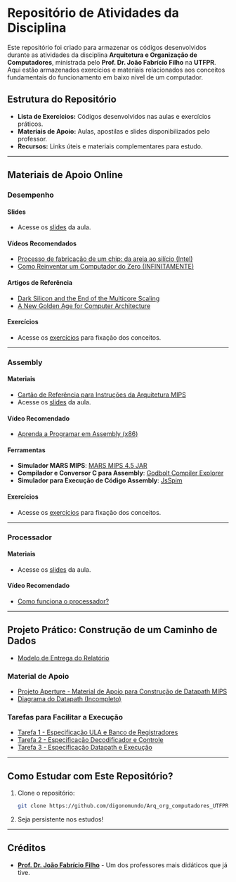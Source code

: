 # Repositório de Atividades da Disciplina

Este repositório foi criado para armazenar os códigos desenvolvidos durante as atividades da disciplina **Arquitetura e Organização de Computadores**, ministrada pelo **Prof. Dr. João Fabrício Filho** na **UTFPR**. Aqui estão armazenados exercícios e materiais relacionados aos conceitos fundamentais do funcionamento em baixo nível de um computador.

## Estrutura do Repositório

- **Lista de Exercícios:** Códigos desenvolvidos nas aulas e exercícios práticos.
- **Materiais de Apoio:** Aulas, apostilas e slides disponibilizados pelo professor.
- **Recursos:** Links úteis e materiais complementares para estudo.

---

## Materiais de Apoio Online

### Desempenho

#### Slides
- Acesse os [slides](/Desempenho/slides/) da aula.

#### Vídeos Recomendados
- [Processo de fabricação de um chip: da areia ao silício (Intel)](https://www.youtube.com/watch?v=Q5paWn7bFg4)
- [Como Reinventar um Computador do Zero (INFINITAMENTE)](https://www.youtube.com/watch?v=BbnDmeNojFA)

#### Artigos de Referência
- [Dark Silicon and the End of the Multicore Scaling](https://research.cs.wisc.edu/vertical/papers/2011/isca11-darksilicon.pdf)
- [A New Golden Age for Computer Architecture](https://www.doc.ic.ac.uk/~wl/teachlocal/arch/papers/cacm19golden-age.pdf)

#### Exercícios
- Acesse os [exercícios](/desempenho/exercícios/) para fixação dos conceitos.

---

### Assembly

#### Materiais
- [Cartão de Referência para Instruções da Arquitetura MIPS](/Assembly/arquivos/MIPS-reference-card.pdf)
- Acesse os [slides](/Assembly/slides/) da aula.

#### Vídeo Recomendado
- [Aprenda a Programar em Assembly (x86)](https://youtu.be/Rpq5PDDgwxU)

#### Ferramentas
- **Simulador MARS MIPS**: [MARS MIPS 4.5 JAR](https://computerscience.missouristate.edu/mars-mips-simulator.htm)
- **Compilador e Conversor C para Assembly**: [Godbolt Compiler Explorer](https://godbolt.org/)
- **Simulador para Execução de Código Assembly**: [JsSpim](https://shawnzhong.github.io/JsSpim/)

#### Exercícios
- Acesse os [exercícios](/assembly/exercícios/) para fixação dos conceitos.

---

### Processador

#### Materiais
- Acesse os [slides](/Processador/slides/) da aula.

#### Vídeo Recomendado
- [Como funciona o processador?](https://youtu.be/0TV0uB0gQwQ)

---

## Projeto Prático: Construção de um Caminho de Dados

- [Modelo de Entrega do Relatório](https://christoferlv.github.io/ProjetoAperture/)

### Material de Apoio
- [Projeto Aperture - Material de Apoio para Construção de Datapath MIPS](https://christoferlv.github.io/ProjetoAperture/)
- [Diagrama do Datapath (Incompleto)]()

### Tarefas para Facilitar a Execução
- [Tarefa 1 - Especificação ULA e Banco de Registradores](Trabalhos/Tarefa1)
- [Tarefa 2 - Especificação Decodificador e Controle](Trabalhos/Tarefa2)
- [Tarefa 3 - Especificação Datapath e Execução](Trabalhos/Tarefa3)

---

## Como Estudar com Este Repositório?

1. Clone o repositório:
   ```bash
   git clone https://github.com/digonomundo/Arq_org_computadores_UTFPR.git
   ```
2. Seja persistente nos estudos!

---

## Créditos

- [**Prof. Dr. João Fabrício Filho**](https://buscatextual.cnpq.br/buscatextual/visualizacv.do?metodo=apresentar&id=K4492642T6) - Um dos professores mais didáticos que já tive.
